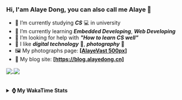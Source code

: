 ### Hi, **I'am Alaye Dong**, you can also call me **Alaye** 👋

- 📖 I’m currently studying ***CS*** 💻 in university
- 🌱 I’m currently learning ***Embedded Developing***, ***Web Developing***
- 🤔 I’m looking for help with ***"How to learn CS well"***
- 🤩 I like ***digital technology*** 📱, ***photography*** 📸
- 🖼️ My photographs page: **[[AlayeVast 500px](https://500px.com.cn/AlayeVast)]**
- 📰 My blog site: **[https://blog.alayedong.cn]**

<!--
[![Alaye's GitHub stats](https://github-readme-stats.vercel.app/api?username=Alaye-Dong&custom_title=Alaye%20Dong`s%20GitHub%20stats&show_icons=true&rank_icon=percentile&theme=transparent&include_all_commits=true&count_private=true)](https://github.com/anuraghazra/github-readme-stats) 
[![Top Langs](https://github-readme-stats.vercel.app/api/top-langs/?username=Alaye-Dong\&layout=compact&theme=transparent)](https://github.com/anuraghazra/github-readme-stats)
-->
<a href="https://github.com/anuraghazra/github-readme-stats">
  <img height=200 align="center" src="https://github-readme-stats.vercel.app/api?username=Alaye-Dong&custom_title=Alaye%20Dong`s%20GitHub%20stats&show_icons=true&rank_icon=percentile&theme=transparent&include_all_commits=true&count_private=true" />
</a>
<a href="https://github.com/anuraghazra/convoychat">
  <img height=200 align="center" src="https://github-readme-stats.vercel.app/api/top-langs/?username=Alaye-Dong&layout=compact&theme=transparent&include_all_commits=true&count_private=true&langs_count=8&card_width=300" />
</a>

<br />
<br />

<div style="display:none"> 
  <img src="https://visitor-badge.laobi.icu/badge?page_id=Alaye-Dong.Alaye-Dong"/>
</div>
<br />

<details>	
  <summary><b> ⌚ My WakaTime Stats </b></summary>

<br />

<!--START_SECTION:waka-->
![Code Time](http://img.shields.io/badge/Code%20Time-499%20hrs%2017%20mins-blue)

![Profile Views](http://img.shields.io/badge/Profile%20Views-0-blue)

![Lines of code](https://img.shields.io/badge/From%20Hello%20World%20I%27ve%20Written-866.5%20thousand%20lines%20of%20code-blue)

**🐱 My GitHub Data** 

> 📦 86.3 kB Used in GitHub's Storage 
 > 
> 🚫 Not Opted to Hire
 > 
> 📜 27 Public Repositories 
 > 
> 🔑 4 Private Repositories 
 > 
**I'm a Night 🦉** 

```text
🌞 Morning                105 commits         ██░░░░░░░░░░░░░░░░░░░░░░░   07.36 % 
🌆 Daytime                443 commits         ████████░░░░░░░░░░░░░░░░░   31.04 % 
🌃 Evening                602 commits         ███████████░░░░░░░░░░░░░░   42.19 % 
🌙 Night                  277 commits         █████░░░░░░░░░░░░░░░░░░░░   19.41 % 
```
📅 **I'm Most Productive on Monday** 

```text
Monday                   241 commits         ████░░░░░░░░░░░░░░░░░░░░░   16.89 % 
Tuesday                  174 commits         ███░░░░░░░░░░░░░░░░░░░░░░   12.19 % 
Wednesday                172 commits         ███░░░░░░░░░░░░░░░░░░░░░░   12.05 % 
Thursday                 239 commits         ████░░░░░░░░░░░░░░░░░░░░░   16.75 % 
Friday                   205 commits         ████░░░░░░░░░░░░░░░░░░░░░   14.37 % 
Saturday                 161 commits         ███░░░░░░░░░░░░░░░░░░░░░░   11.28 % 
Sunday                   235 commits         ████░░░░░░░░░░░░░░░░░░░░░   16.47 % 
```


📊 **This Week I Spent My Time On** 

```text
💬 Programming Languages: 
Java                     2 hrs 33 mins       ███████░░░░░░░░░░░░░░░░░░   26.64 % 
Jupyter                  2 hrs 15 mins       ██████░░░░░░░░░░░░░░░░░░░   23.60 % 
Vue.js                   1 hr 7 mins         ███░░░░░░░░░░░░░░░░░░░░░░   11.76 % 
XML                      45 mins             ██░░░░░░░░░░░░░░░░░░░░░░░   07.83 % 
JavaScript               44 mins             ██░░░░░░░░░░░░░░░░░░░░░░░   07.68 % 

🔥 Editors: 
IntelliJ IDEA            3 hrs 37 mins       █████████░░░░░░░░░░░░░░░░   37.71 % 
PyCharm                  3 hrs 13 mins       ████████░░░░░░░░░░░░░░░░░   33.59 % 
VS Code                  2 hrs 45 mins       ███████░░░░░░░░░░░░░░░░░░   28.70 % 

🐱‍💻 Projects: 
exp4_SpringMyBatis       2 hrs 59 mins       ████████░░░░░░░░░░░░░░░░░   31.09 % 
screen_design_data_job   2 hrs 26 mins       ██████░░░░░░░░░░░░░░░░░░░   25.37 % 
big-event-frontend       1 hr 57 mins        █████░░░░░░░░░░░░░░░░░░░░   20.45 % 
blog-fuwari-astro        43 mins             ██░░░░░░░░░░░░░░░░░░░░░░░   07.59 % 
django-vue3-admin        43 mins             ██░░░░░░░░░░░░░░░░░░░░░░░   07.47 % 
```

**I Mostly Code in TypeScript** 

```text
TypeScript               6 repos             █████░░░░░░░░░░░░░░░░░░░░   18.18 % 
Java                     4 repos             ███░░░░░░░░░░░░░░░░░░░░░░   12.12 % 
Python                   3 repos             ██░░░░░░░░░░░░░░░░░░░░░░░   09.09 % 
JavaScript               3 repos             ██░░░░░░░░░░░░░░░░░░░░░░░   09.09 % 
CSS                      1 repo              █░░░░░░░░░░░░░░░░░░░░░░░░   03.03 % 
```



**Timeline**

![Lines of Code chart](https://raw.githubusercontent.com/Alaye-Dong/Alaye-Dong/main/assets/bar_graph.png)


 Last Updated on 24/05/2025 18:47:14 UTC
<!--END_SECTION:waka-->

</details>
